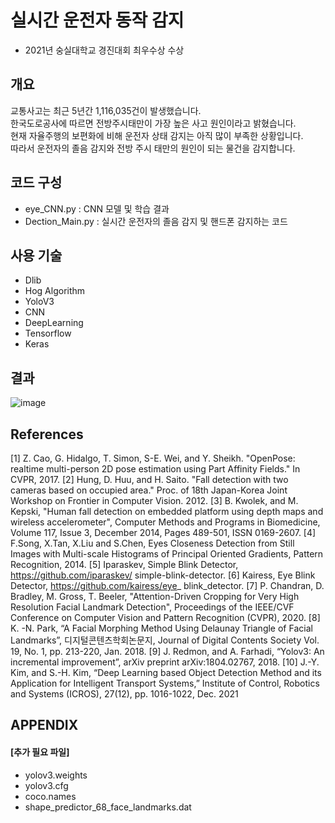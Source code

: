 # 실시간 운전자 동작 감지
* 2021년 숭실대학교 경진대회 최우수상 수상

## 개요
교통사고는 최근 5년간 1,116,035건이 발생했습니다.   
한국도로공사에 따르면 전방주시태만이 가장 높은 사고 원인이라고 밝혔습니다.  
현재 자율주행의 보편화에 비해 운전자 상태 감지는 아직 많이 부족한 상황입니다.  
따라서 운전자의 졸음 감지와 전방 주시 태만의 원인이 되는 물건을 감지합니다.  

## 코드 구성
  - eye_CNN.py : CNN 모델 및 학습 결과
  - Dection_Main.py : 실시간 운전자의 졸음 감지 및 핸드폰 감지하는 코드

## 사용 기술
* Dlib
* Hog Algorithm
* YoloV3
* CNN
* DeepLearning
* Tensorflow
* Keras

## 결과
![image](https://user-images.githubusercontent.com/62223905/136493433-2f3265ea-dd02-430a-95ad-c1de9b636c97.png)

## References
[1] Z. Cao, G. Hidalgo, T. Simon, S-E. Wei, and Y. Sheikh. "OpenPose: realtime multi-person 2D pose estimation using Part Affinity Fields." In CVPR, 2017.
[2] Hung, D. Huu, and H. Saito. "Fall detection with two cameras based on occupied area." Proc. of 18th Japan-Korea Joint Workshop on Frontier in Computer Vision. 2012.
[3] B. Kwolek, and M. Kepski, "Human fall detection on embedded platform using depth maps and wireless accelerometer", Computer Methods and Programs in Biomedicine, Volume 117, Issue 3, December 2014, Pages 489-501, ISSN 0169-2607.
[4] F.Song, X.Tan, X.Liu and S.Chen, Eyes Closeness Detection from Still Images with Multi-scale Histograms of Principal Oriented Gradients, Pattern Recognition, 2014.
[5] Iparaskev, Simple Blink Detector, https://github.com/iparaskev/ simple-blink-detector.
[6] Kairess, Eye Blink Detector, https://github.com/kairess/eye_ blink_detector. 
[7] P. Chandran, D. Bradley, M. Gross, T. Beeler, "Attention-Driven Cropping for Very High Resolution Facial Landmark Detection", Proceedings of the IEEE/CVF Conference on Computer Vision and Pattern Recognition (CVPR), 2020.
[8] K. -N. Park, “A Facial Morphing Method Using Delaunay Triangle of Facial Landmarks”, 디지털콘텐츠학회논문지, Journal of Digital Contents Society Vol. 19, No. 1, pp. 213-220, Jan. 2018.
[9] J. Redmon, and A. Farhadi, “Yolov3: An incremental improvement”, arXiv preprint arXiv:1804.02767, 2018.
[10] J.-Y. Kim, and S.-H. Kim, “Deep Learning based Object Detection Method and its Application for Intelligent Transport Systems,” Institute of Control, Robotics and Systems (ICROS), 27(12), pp. 1016-1022, Dec. 2021 

## APPENDIX
#### [추가 필요 파일]
  - yolov3.weights
  - yolov3.cfg
  - coco.names
  - shape_predictor_68_face_landmarks.dat
